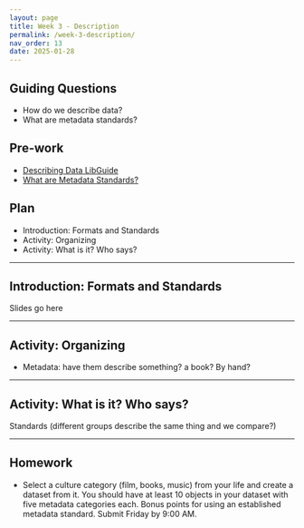 ```yaml
---
layout: page
title: Week 3 - Description
permalink: /week-3-description/
nav_order: 13
date: 2025-01-28
---
```


## Guiding Questions

* How do we describe data?
* What are metadata standards?

## Pre-work

* [Describing Data LibGuide](https://guides.lib.uci.edu/datamanagement/describe)
* [What are Metadata Standards?](https://www.dcc.ac.uk/guidance/briefing-papers/standards-watch-papers/what-are-metadata-standards)

## Plan

* Introduction: Formats and Standards
* Activity: Organizing
* Activity: What is it? Who says? 

---
## Introduction: Formats and Standards
Slides go here

---
## Activity: Organizing

* Metadata: have them describe something? a book? By hand?

---
## Activity: What is it? Who says? 
Standards
(different groups describe the same thing and we compare?)

---
## Homework

* Select a culture category (film, books, music) from your life and create a dataset from it. You should have at least 10 objects in your dataset with five metadata categories each. Bonus points for using an established metadata standard. Submit Friday by 9:00 AM.